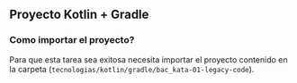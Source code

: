 ## Proyecto Kotlin + Gradle

### Como importar el proyecto?

Para que esta tarea sea exitosa necesita importar el proyecto contenido en la carpeta (`tecnologias/kotlin/gradle/bac_kata-01-legacy-code`).
